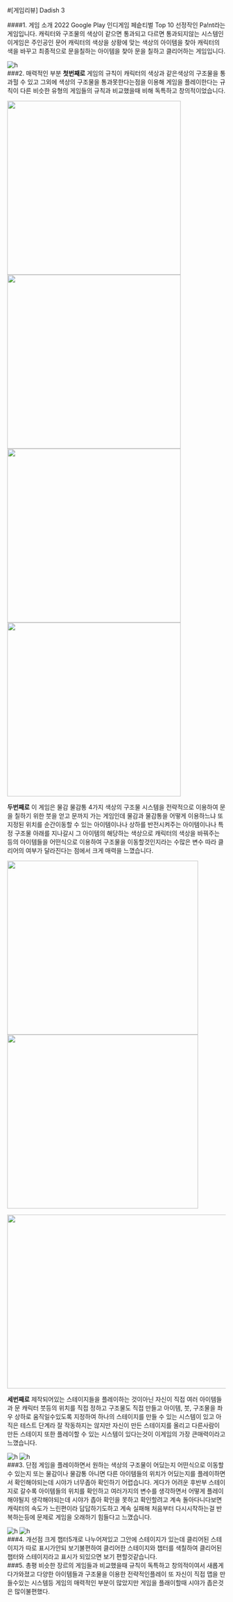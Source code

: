 #[게임리뷰] Dadish 3

####1. 게임 소개
2022 Google Play 인디게임 페슽티벌 Top 10 선정작인 Pa!nt라는 게임입니다. 캐릭터와 구조물의 색상이 같으면 통과되고 다르면 통과되지않는 시스템인 이게임은 주인공인 문어 캐릭터의 색상을 상황에 맞는 색상의 아이템을 찾아 캐릭터의 색을 바꾸고 최종적으로 문을칠하는 아이템을 찾아 문을 칠하고 클리어하는 게임입니다.

![h](image/../../image/paint.png)
<br/>
###2. 매력적인 부분
**첫번째로** 게임의 규칙이 캐릭터의 색상과 같은색상의 구조물을 통과헐 수 있고 그외에 색상의 구조물을 통과못한다는점을 이용해 게임을 플레이한다는 규칙이 다른 비슷한 유형의 게임들의 규칙과 비교했을때 비해 독특하고 창의적이었습니다.

<img src= 'image/../../image/green.png' width="400" height="400"> <img src= 'image/../../image/red.png' width="400" height="400"><img src= 'image/../../image/blue.png' width="400" height="400"> <img src= 'image/../../image/yellow.png' width="400" height="400">

**두번째로** 이 게임은 물감 물감통 4가지 색상의 구조물 시스템을 전략적으로 이용하여 문을 칠하기 위한 붓을 얻고 문까지 가는 게임인데 물감과 물감통을 어떻게 이용하느냐 또 지정된 위치를 순간이동할 수 있는 아이템이나나 상하를 반전시켜주는 아이템이나나 특정 구조물 아래를 지나갈시 그 아이템의 해당하는 색상으로 캐릭터의 색상을 바꿔주는 등의 아이템들을 어떤식으로 이용하여 구조물을 이동할것인지라는 수많은 변수 따라 클리어의 여부가 달라진다는 점에서 크게 매력을 느꼈습니다.

<img src= 'image/../../image/potal.png' width="440" height="400"> <img src= 'image/../../image/item2.png' width="440" height="400"><center> <img src= 'image/../../image/rain.png' width="600" height="400"> </center>

**세번째로** 제작되어있는 스테이지들을 플레이하는 것이아닌 자신이 직접 여러 아이템들과 문 캐릭터 붓등의 위치를 직접 정하고 구조물도 직접 만들고 아이템, 붓, 구조물을 좌우 상하로 움직일수있도록 지정하여 하나의 스테이지를 만들 수 있는 시스템이 있고 아직은 테스트 단계라 잘 작동하지는 않지만 자신이 만든 스테이지를 올리고 다른사람이 만든 스테이지 또한 플레이할 수 있는 시스템이 있다는것이 이게임의 가장 큰매력이라고 느꼈습니다.

![h](image/../../image/map.png)
![h](image/../../image/create.png)
<br/>
###3. 단점
게임을 플레이하면서 원하는 색상의 구조물이 어딨는지 어떤식으로 이동할 수 있는지 또는 물감이나 물감통 아니면 다른 아이템들의 위치가 어딨는지를 플레이하면서 확인해야되는데 시야가 너무좁아 확인하기 어렵습니다. 게다가 어려운 후반부 스테이지로 갈수록 아이템들의 위치를 확인하고 여러가지의 변수를 생각하면서 어떻게 플레이해야될지 생각해야되는데 시야가 좁아 확인을 못하고 확인할려고 계속 돌아다니다보면 캐릭터의 속도가 느린편이라 답답하기도하고 계속 실패해 처음부터 다시시작하는걸 반복하는등에 문제로 게임을 오래하기 힘들다고 느꼈습니다.

![h](image/../../image/look0.png)
![h](image/../../image/look3.png)
<br/>
###4. 개선점
크게 챕터5개로 나누어져있고 그안에 스테이지가 있는데 클리어된 스테이지가 따로 표시가안되 보기불편하여 클리어한 스테이지와 챕터를 색칠하여 클리어된 챕터와 스테이지라고 표시가 되있으면 보기 편할것같습니다.
<br/>
###5. 총평
비슷한 장르의 게임들과 비교했을때 규칙이 독특하고 창의적이여서 새롭게 다가와졌고 다양한 아이템들과 구조물을 이용한 전략적인플레이 또 자신이 직접 맵을 만들수있는 시스템등 게임의 매력적인 부분이 많았지만 게임을 플래이할때 시야가 좁은것은 많이불편했다.